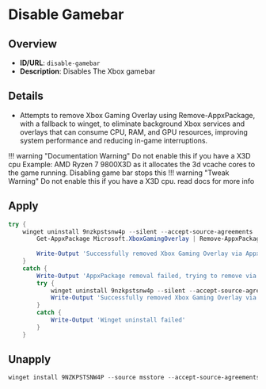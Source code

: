 # Disable Gamebar

## Overview
- **ID/URL**: `disable-gamebar`
- **Description**: Disables The Xbox gamebar 





## Details

- Attempts to remove Xbox Gaming Overlay using Remove-AppxPackage, with a fallback to winget, to eliminate background Xbox services and overlays that can consume CPU, RAM, and GPU resources, improving system performance and reducing in-game interruptions.

!!! warning "Documentation Warning"
    Do not enable this if you have a X3D cpu Example: AMD Ryzen 7 9800X3D as it allocates the 3d vcache cores to the game running. Disabling game bar stops this
!!! warning "Tweak Warning"
    Do not enable this if you have a X3D cpu. read docs for more info


## Apply

```powershell
try {
    winget uninstall 9nzkpstsnw4p --silent --accept-source-agreements 
        Get-AppxPackage Microsoft.XboxGamingOverlay | Remove-AppxPackage -ErrorAction Stop
      
        Write-Output 'Successfully removed Xbox Gaming Overlay via AppxPackage'
    }
    catch {
        Write-Output 'AppxPackage removal failed, trying to remove via winget'
        try {
            winget uninstall 9nzkpstsnw4p --silent --accept-source-agreements 
            Write-Output 'Successfully removed Xbox Gaming Overlay via winget'
        }
        catch {
            Write-Output 'Winget uninstall failed'
        }
    }
```

## Unapply

```powershell
winget install 9NZKPSTSNW4P --source msstore --accept-source-agreements --accept-package-agreements
```

